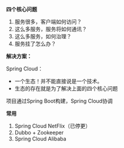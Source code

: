 **四个核心问题**

1. 服务很多，客户端如何访问？
2. 这么多服务，服务将如何通讯？
3. 这么多服务，如何治理？
4. 服务挂了怎么办？



**解决方案：**

Spring Cloud：

- 一个生态！并不能直接说是一个技术。
- 生态的存在就是为了解决上面的四个核心问题

项目通过Spring Boot构建，Spring Cloud协调



**常用**

1. Spring Cloud NetFlix（已停更）
2. Dubbo + Zookeeper
3. Spring Cloud Alibaba